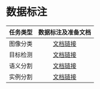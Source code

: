 # 数据标注

| 任务类型  |     数据标注及准备文档   |
|:--------:| :--------:|
|    图像分类   |   [文档链接](ClsAnnoTools.md)  |
|    目标检测   |   [文档链接](DetAnnoTools.md)  |
|    语义分割   |   [文档链接](SegAnnoTools.md)  |
|    实例分割   |   [文档链接](InsSegAnnoTools.md)  |

